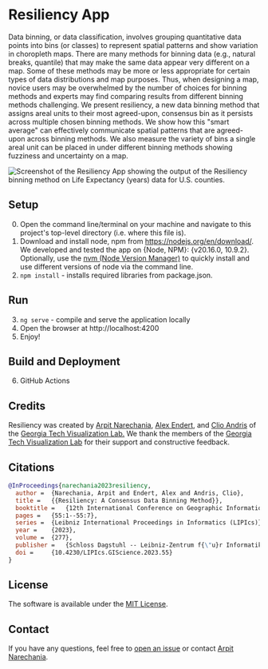 # Resiliency App

Data binning, or data classification, involves grouping quantitative data points into bins (or classes) to represent spatial patterns and show variation in choropleth maps. There are many methods for binning data (e.g., natural breaks, quantile) that may make the same data appear very different on a map. Some of these methods may be more or less appropriate for certain types of data distributions and map purposes. Thus, when designing a map, novice users may be overwhelmed by the number of choices for binning methods and experts may find comparing results from different binning methods challenging. We present resiliency, a new data binning method that assigns areal units to their most agreed-upon, consensus bin as it persists across multiple chosen binning methods. We show how this "smart average" can effectively communicate spatial patterns that are agreed-upon across binning methods. We also measure the variety of bins a single areal unit can be placed in under different binning methods showing fuzziness and uncertainty on a map.

![Screenshot of the Resiliency App showing the output of the Resiliency binning method on Life Expectancy (years) data for U.S. counties.](screenshot.png)

## Setup
0. Open the command line/terminal on your machine and navigate to this project's top-level directory (i.e. where this file is).
1. Download and install node, npm from https://nodejs.org/en/download/. We developed and tested the app on {Node, NPM}: {v20.16.0, 10.9.2}. Optionally, use the <a href="https://github.com/nvm-sh/nvm" target="_blank">nvm (Node Version Manager)</a> to quickly install and use different versions of node via the command line.
2. `npm install` - installs required libraries from package.json. 


## Run
3. `ng serve` - compile and serve the application locally
4. Open the browser at http://localhost:4200
5. Enjoy!


## Build and Deployment
6. GitHub Actions

## Credits
Resiliency was created by
<a target="_blank" href="https://narechania.com">Arpit Narechania</a>, <a href="https://va.gatech.edu/endert/">Alex Endert</a>, and <a href="https://friendlycities.gatech.edu/">Clio Andris</a> of the <a target="_blank" href="https://vis.gatech.edu/">Georgia Tech Visualization Lab.</a> We thank the members of the <a target="_blank" href="https://vis.gatech.edu/">Georgia Tech Visualization Lab</a> for their support and constructive feedback.</p>


## Citations
```bibTeX
@InProceedings{narechania2023resiliency,
  author =	{Narechania, Arpit and Endert, Alex and Andris, Clio},
  title =	{{Resiliency: A Consensus Data Binning Method}},
  booktitle =	{12th International Conference on Geographic Information Science (GIScience 2023)},
  pages =	{55:1--55:7},
  series =	{Leibniz International Proceedings in Informatics (LIPIcs)},
  year =	{2023},
  volume =	{277},
  publisher =	{Schloss Dagstuhl -- Leibniz-Zentrum f{\"u}r Informatik},
  doi =		{10.4230/LIPIcs.GIScience.2023.55}
}
```

## License
The software is available under the [MIT License](https://github.com/exploropleth/resiliency-app/blob/master/LICENSE).


## Contact
If you have any questions, feel free to [open an issue](https://github.com/exploropleth/resiliency-app/issues/new/choose) or contact [Arpit Narechania](https://narechania.com).